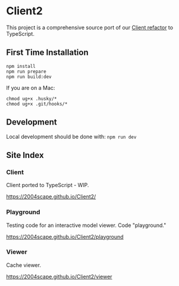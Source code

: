 # Client2

This project is a comprehensive source port of our [Client refactor](https://github.com/2004scape/Client) to TypeScript.

## First Time Installation

```shell
npm install
npm run prepare
npm run build:dev
```

If you are on a Mac:
```shell
chmod ug+x .husky/*
chmod ug+x .git/hooks/*
```

## Development

Local development should be done with: `npm run dev`

## Site Index

### Client

Client ported to TypeScript - WIP.

https://2004scape.github.io/Client2/

### Playground

Testing code for an interactive model viewer. Code "playground."

https://2004scape.github.io/Client2/playground

### Viewer

Cache viewer.

https://2004scape.github.io/Client2/viewer

